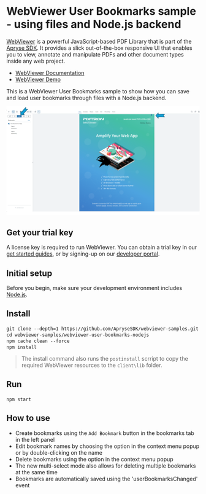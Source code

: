 # WebViewer User Bookmarks sample - using files and Node.js backend

[WebViewer](https://docs.apryse.com/web/guides/get-started) is a powerful JavaScript-based PDF Library that is part of the [Apryse SDK](https://apryse.com/). It provides a slick out-of-the-box responsive UI that enables you to view, annotate and manipulate PDFs and other document types inside any web project.

- [WebViewer Documentation](https://docs.apryse.com/web/guides/get-started)
- [WebViewer Demo](https://showcase.apryse.com/)

This is a WebViewer User Bookmarks sample to show how you can save and load user bookmarks through files with a Node.js backend.

![WebViewer bookmarks](user-bookmarks-arrows.png "WebViewer bookmarks")

## Get your trial key

A license key is required to run WebViewer. You can obtain a trial key in our [get started guides](https://docs.apryse.com/web/guides/get-started), or by signing-up on our [developer portal](https://dev.apryse.com/).

## Initial setup

Before you begin, make sure your development environment includes [Node.js](https://nodejs.org/en/).

## Install

```
git clone --depth=1 https://github.com/ApryseSDK/webviewer-samples.git
cd webviewer-samples/webviewer-user-bookmarks-nodejs
npm cache clean --force
npm install
```

> The install command also runs the `postinstall` scrript to copy the required WebViewer resources to the `client\lib` folder.

## Run

```
npm start
```

## How to use

- Create bookmarks using the `Add Bookmark` button in the bookmarks tab in the left panel
- Edit bookmark names by choosing the option in the context menu popup or by double-clicking on the name
- Delete bookmarks using the option in the context menu popup
- The new multi-select mode also allows for deleting multiple bookmarks at the same time
- Bookmarks are automatically saved using the 'userBookmarksChanged' event

